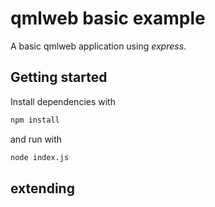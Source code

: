 # qmlweb basic example

A basic qmlweb application using *express*.

## Getting started
Install dependencies with

``` bash
npm install
```
 and run with

``` bash
node index.js
```

## extending


